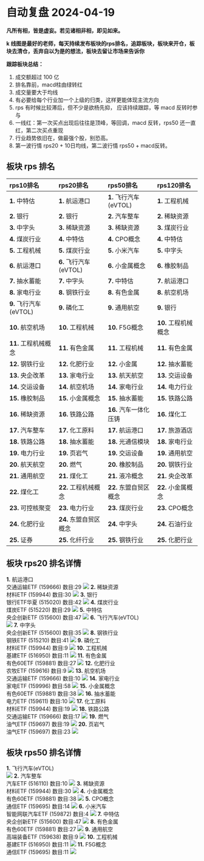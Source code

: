 # 自动复盘 2024-04-19

**凡所有相，皆是虚妄。若见诸相非相，即见如来。**

**k 线图是最好的老师，每天持续发布板块的rps排名，追踪板块，板块来开仓，板块去清仓，丢弃自以为是的想法，板块去留让市场来告诉你**
        
**跟踪板块总结：**
1. 成交额超过 100 亿
2. 排名靠前，macd柱由绿转红
3. 成交量要大于均线
4. 有必要给每个行业加一个上级的归类，这样更能体现主流方向
5. rps 有时候比较滞后，但不少是欲杨先抑， 应该持续跟踪，等 macd 反转时参与
6. 一线红：第一次买点出现后往往是顶峰，等回调，macd 反转，rps50 还一直红，第二次买点重现
7. 行业趋势依旧在，做最强个股，别恐高。
8. 第一波行情 rps20 + 10日均线，第二波行情 rps50 + macd反转。
        
## 板块 rps 排名
| rps10排名              | rps20排名              | rps50排名              | rps120排名           |
|:-----------------------|:-----------------------|:-----------------------|:---------------------|
| **1.** 中特估          | **1.** 航运港口        | **1.** 飞行汽车(eVTOL) | **1.** 工程机械      |
| **2.** 银行            | **2.** 银行            | **2.** 汽车整车        | **2.** 稀缺资源      |
| **3.** 中字头          | **3.** 稀缺资源        | **3.** 稀缺资源        | **3.** 煤炭行业      |
| **4.** 煤炭行业        | **4.** 中特估          | **4.** CPO概念         | **4.** 中特估        |
| **5.** 工程机械        | **5.** 煤炭行业        | **5.** 小米汽车        | **5.** 中字头        |
| **6.** 航运港口        | **6.** 飞行汽车(eVTOL) | **6.** 小金属概念      | **6.** 橡胶制品      |
| **7.** 抽水蓄能        | **7.** 中字头          | **7.** 中特估          | **7.** 航运港口      |
| **8.** 家电行业        | **8.** 钢铁行业        | **8.** 有色金属        | **8.** 航空机场      |
| **9.** 飞行汽车(eVTOL) | **9.** 磷化工          | **9.** 通用航空        | **9.** 银行          |
| **10.** 航空机场       | **10.** 工程机械       | **10.** F5G概念        | **10.** 工程机械概念 |
| **11.** 工程机械概念   | **11.** 有色金属       | **11.** 工程机械       | **11.** 有色金属     |
| **12.** 钢铁行业       | **12.** 化肥行业       | **12.** 小金属         | **12.** 抽水蓄能     |
| **13.** 央企改革       | **13.** 家电行业       | **13.** 航天航空       | **13.** 交运设备     |
| **14.** 交运设备       | **14.** 航空机场       | **14.** 家电行业       | **14.** 电力行业     |
| **15.** 橡胶制品       | **15.** 小金属概念     | **15.** 抽水蓄能       | **15.** 铁路公路     |
| **16.** 稀缺资源       | **16.** 铁路公路       | **16.** 汽车一体化压铸 | **16.** 煤化工       |
| **17.** 汽车整车       | **17.** 化工原料       | **17.** 航运港口       | **17.** 旅游酒店     |
| **18.** 铁路公路       | **18.** 抽水蓄能       | **18.** 光通信模块     | **18.** 家电行业     |
| **19.** 电力行业       | **19.** 页岩气         | **19.** 交运设备       | **19.** 通用航空     |
| **20.** 航天航空       | **20.** 燃气           | **20.** 橡胶制品       | **20.** 钢铁行业     |
| **21.** 通用航空       | **21.** 煤化工         | **21.** 液冷概念       | **21.** 央企改革     |
| **22.** 煤化工         | **22.** 工程机械概念   | **22.** 东盟自贸区概念 | **22.** 小金属概念   |
| **23.** 可控核聚变     | **23.** 电力行业       | **23.** 煤炭行业       | **23.** CPO概念      |
| **24.** 化肥行业       | **24.** 东盟自贸区概念 | **24.** 中字头         | **24.** 石油行业     |
| **25.** 证券           | **25.** 化纤行业       | **25.** 钢铁行业       | **25.** 化肥行业     |
## 板块 rps20 排名详情
**1.** 航运港口<br/>交通运输ETF (159666) 数目:29
 ![](https://sykent-blog-image.oss-cn-beijing.aliyuncs.com/quant/image/2024/4/1713513836458-tmp.jpg)
**2.** 稀缺资源<br/>材料ETF (159944) 数目:30
 ![](https://sykent-blog-image.oss-cn-beijing.aliyuncs.com/quant/image/2024/4/1713513838022-tmp.jpg)
**3.** 银行<br/>银行ETF华夏 (515020) 数目:42
 ![](https://sykent-blog-image.oss-cn-beijing.aliyuncs.com/quant/image/2024/4/1713513839141-tmp.jpg)
**4.** 煤炭行业<br/>煤炭ETF (515220) 数目:29
 ![](https://sykent-blog-image.oss-cn-beijing.aliyuncs.com/quant/image/2024/4/1713513840225-tmp.jpg)
**5.** 中特估<br/>央企创新ETF (515600) 数目:47
 ![](https://sykent-blog-image.oss-cn-beijing.aliyuncs.com/quant/image/2024/4/1713513841253-tmp.jpg)
**6.** 飞行汽车(eVTOL)<br/>
 ![](https://sykent-blog-image.oss-cn-beijing.aliyuncs.com/quant/image/2024/4/1713513841840-tmp.jpg)
**7.** 中字头<br/>央企创新ETF (515600) 数目:35
 ![](https://sykent-blog-image.oss-cn-beijing.aliyuncs.com/quant/image/2024/4/1713513842885-tmp.jpg)
**8.** 钢铁行业<br/>钢铁ETF (515210) 数目:41
 ![](https://sykent-blog-image.oss-cn-beijing.aliyuncs.com/quant/image/2024/4/1713513843932-tmp.jpg)
**9.** 磷化工<br/>材料ETF (159944) 数目:9
 ![](https://sykent-blog-image.oss-cn-beijing.aliyuncs.com/quant/image/2024/4/1713513844995-tmp.jpg)
**10.** 工程机械<br/>基建ETF (516950) 数目:11
 ![](https://sykent-blog-image.oss-cn-beijing.aliyuncs.com/quant/image/2024/4/1713513845975-tmp.jpg)
**11.** 有色金属<br/>有色60ETF (159881) 数目:27
 ![](https://sykent-blog-image.oss-cn-beijing.aliyuncs.com/quant/image/2024/4/1713513847080-tmp.jpg)
**12.** 化肥行业<br/>农牧ETF (159616) 数目:9
 ![](https://sykent-blog-image.oss-cn-beijing.aliyuncs.com/quant/image/2024/4/1713513848133-tmp.jpg)
**13.** 航空机场<br/>交通运输ETF (159666) 数目:10
 ![](https://sykent-blog-image.oss-cn-beijing.aliyuncs.com/quant/image/2024/4/1713513849185-tmp.jpg)
**14.** 家电行业<br/>家电ETF (159996) 数目:58
 ![](https://sykent-blog-image.oss-cn-beijing.aliyuncs.com/quant/image/2024/4/1713513850222-tmp.jpg)
**15.** 小金属概念<br/>有色60ETF (159881) 数目:38
 ![](https://sykent-blog-image.oss-cn-beijing.aliyuncs.com/quant/image/2024/4/1713513851413-tmp.jpg)
**16.** 抽水蓄能<br/>电力ETF (159611) 数目:10
 ![](https://sykent-blog-image.oss-cn-beijing.aliyuncs.com/quant/image/2024/4/1713513852422-tmp.jpg)
**17.** 化工原料<br/>材料ETF (159944) 数目:19
 ![](https://sykent-blog-image.oss-cn-beijing.aliyuncs.com/quant/image/2024/4/1713513853503-tmp.jpg)
**18.** 铁路公路<br/>交通运输ETF (159666) 数目:17
 ![](https://sykent-blog-image.oss-cn-beijing.aliyuncs.com/quant/image/2024/4/1713513854540-tmp.jpg)
**19.** 燃气<br/>油气ETF (159697) 数目:19
 ![](https://sykent-blog-image.oss-cn-beijing.aliyuncs.com/quant/image/2024/4/1713513855695-tmp.jpg)
**20.** 页岩气<br/>油气ETF (159697) 数目:23
 ![](https://sykent-blog-image.oss-cn-beijing.aliyuncs.com/quant/image/2024/4/1713513856834-tmp.jpg)

## 板块 rps50 排名详情
**1.** 飞行汽车(eVTOL)<br/>
 ![](https://sykent-blog-image.oss-cn-beijing.aliyuncs.com/quant/image/2024/4/1713513857457-tmp.jpg)
**2.** 汽车整车<br/>汽车ETF (516110) 数目:10
 ![](https://sykent-blog-image.oss-cn-beijing.aliyuncs.com/quant/image/2024/4/1713513858489-tmp.jpg)
**3.** 稀缺资源<br/>材料ETF (159944) 数目:30
 ![](https://sykent-blog-image.oss-cn-beijing.aliyuncs.com/quant/image/2024/4/1713513859511-tmp.jpg)
**4.** 小金属概念<br/>有色60ETF (159881) 数目:38
 ![](https://sykent-blog-image.oss-cn-beijing.aliyuncs.com/quant/image/2024/4/1713513860734-tmp.jpg)
**5.** CPO概念<br/>通信ETF (159695) 数目:14
 ![](https://sykent-blog-image.oss-cn-beijing.aliyuncs.com/quant/image/2024/4/1713513861753-tmp.jpg)
**6.** 小米汽车<br/>智能网联汽车ETF (159872) 数目:4
 ![](https://sykent-blog-image.oss-cn-beijing.aliyuncs.com/quant/image/2024/4/1713513862419-tmp.jpg)
**7.** 中特估<br/>央企创新ETF (515600) 数目:47
 ![](https://sykent-blog-image.oss-cn-beijing.aliyuncs.com/quant/image/2024/4/1713513863438-tmp.jpg)
**8.** 有色金属<br/>有色60ETF (159881) 数目:27
 ![](https://sykent-blog-image.oss-cn-beijing.aliyuncs.com/quant/image/2024/4/1713513864461-tmp.jpg)
**9.** 通用航空<br/>高端装备ETF (159638) 数目:9
 ![](https://sykent-blog-image.oss-cn-beijing.aliyuncs.com/quant/image/2024/4/1713513865551-tmp.jpg)
**10.** 工程机械<br/>基建ETF (516950) 数目:11
 ![](https://sykent-blog-image.oss-cn-beijing.aliyuncs.com/quant/image/2024/4/1713513866517-tmp.jpg)
**11.** F5G概念<br/>通信ETF (159695) 数目:11
 ![](https://sykent-blog-image.oss-cn-beijing.aliyuncs.com/quant/image/2024/4/1713513867660-tmp.jpg)
